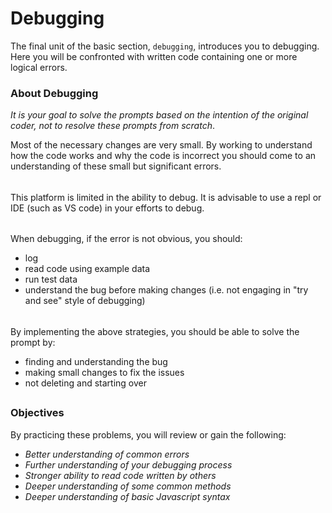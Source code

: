 # Debugging

The final unit of the basic section, `debugging`, introduces you to debugging. Here you will be confronted with written code containing one or more logical errors. 

### About Debugging
*It is your goal to solve the prompts based on the intention of the original coder, not to resolve these prompts from scratch*.  
 
Most of the necessary changes are very small. By working to understand how the code works and why the code is incorrect you should come to an understanding of these small but significant errors.
######
This platform is limited in the ability to debug. It is advisable to use a repl or IDE (such as VS code) in your efforts to debug. 
######
When debugging, if the error is not obvious, you should:
- log
- read code using example data
- run test data
- understand the bug before making changes (i.e. not engaging in "try and see" style of debugging)
######
By implementing the above strategies, you should be able to solve the prompt by:
- finding and understanding the bug
- making small changes to fix the issues
- not deleting and starting over

##

### Objectives
By practicing these problems, you will review or gain the following:
- *Better understanding of common errors*
- *Further understanding of your debugging process*
- *Stronger ability to read code written by others*
- *Deeper understanding of some common methods*
- *Deeper understanding of basic Javascript syntax*

